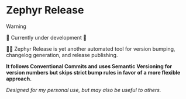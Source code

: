 # Zephyr Release

> [!WARNING]
> 🚧 Currently under development 🚧

💨🍃 Zephyr Release is yet another automated tool for version bumping, changelog generation, and release publishing.

**It follows Conventional Commits and uses Semantic Versioning for version numbers but skips strict bump rules in favor of a more flexible approach.**

*Designed for my personal use, but may also be useful to others.*

